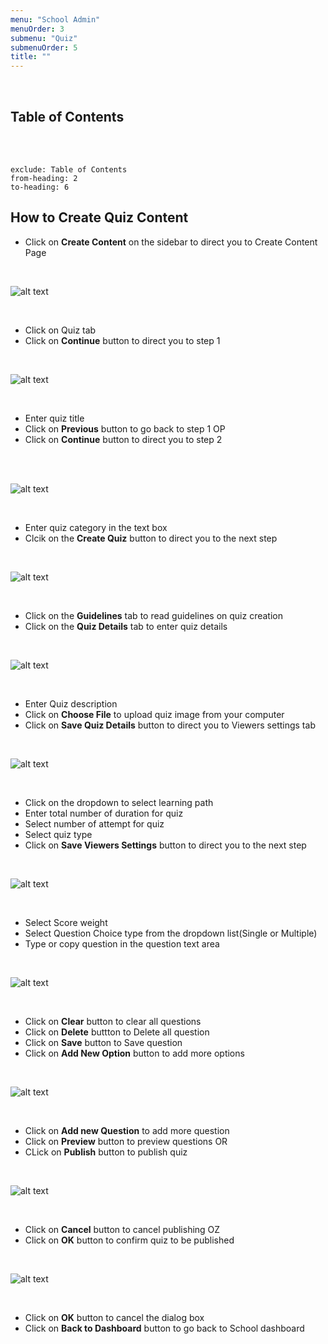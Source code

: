 ```yaml
---
menu: "School Admin"
menuOrder: 3
submenu: "Quiz"
submenuOrder: 5
title: ""
---
```


<br />

## Table of Contents

<br />
<br />

```toc
exclude: Table of Contents
from-heading: 2
to-heading: 6
```







## How to Create Quiz Content

* Click on **Create Content** on the sidebar to direct you to Create Content Page


<br />

  ![alt text](/images/CreateSchoolQuiz.png "Title")

<br />

* Click on Quiz tab
* Click on **Continue** button to direct you to step 1

<br />

  ![alt text](/images/SchoolQuizTitle.png "Title")

<br />

* Enter quiz title
* Click on **Previous** button to go back to step 1 OP
* Click on **Continue** button to direct you to step 2
<br />

 <br />

  ![alt text](/images/SchoolClassCategory.png "Title")

<br />

* Enter quiz category in the text box
* Clcik on the **Create Quiz** button to direct you to the next step
<br />

  ![alt text](/images/Guidelines.png "Title")

<br />

* Click on the **Guidelines** tab to read guidelines on quiz creation
* Click on the **Quiz Details** tab to enter quiz details
<br />

  ![alt text](/images/SchoolQuizDetails.png "Title")

<br />

* Enter Quiz description
* Click on **Choose File** to upload quiz image from your computer
* Click on **Save Quiz Details** button to direct you to Viewers settings tab
<br />

  ![alt text](/images/SchoolQuizViewSettings.png "Title")

<br />

* Click on the dropdown to select learning path
* Enter total number of duration for quiz
* Select number of attempt for quiz
* Select quiz type
* Click on **Save Viewers Settings** button to direct you to the next step

<br />

  ![alt text](/images/SchoolQuizQuestion.png "Title")

<br />

* Select Score weight
* Select Question Choice type from the dropdown list(Single or Multiple)
* Type or copy question in the question text area

<br />

  ![alt text](/images/SchoolQuizAnswers.png "Title")

<br />

* Click on **Clear** button to clear  all questions
* Click on **Delete** buttton to Delete all question
* Click on **Save** button to Save question
* Click on **Add New Option** button to add more options


<br />

  ![alt text](/images/SchoolMoreQuiz.png "Title")

<br />

* Click on **Add new Question** to add more question
* Click on **Preview** button to preview questions OR
* CLick on **Publish** button to publish quiz

<br />

  ![alt text](/images/PublishSchoolQuiz.png "Title")

<br />

* Click on **Cancel** button to cancel publishing OZ
* Click on **OK** button to confirm quiz to be published

<br />

  ![alt text](/images/QuizSuccessful.png "Title")

<br />

* Click on **OK** button to cancel the dialog box
* Click on **Back to Dashboard** button to go back to School dashboard
<br />
<br />

